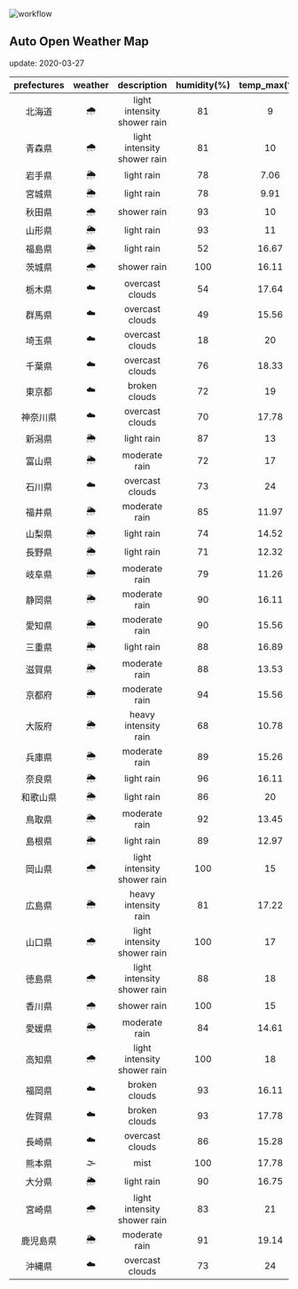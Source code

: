 ![workflow](https://github.com/0x0u/auto_open_weather_map/workflows/workflow/badge.svg?branch=master)
## Auto Open Weather Map
update: 2020-03-27

|prefectures|weather|description|humidity(%)|temp_max(℃)|temp_min(℃)|
|:-----------:|:------------:|:------------:|:-----------:|:------------:|:-----------:|
|北海道|🌧|light intensity shower rain|81|9|7.78|
|青森県|🌧|light intensity shower rain|81|10|8.89|
|岩手県|🌦|light rain|78|7.06|7.06|
|宮城県|🌦|light rain|78|9.91|9.91|
|秋田県|🌧|shower rain|93|10|10|
|山形県|🌦|light rain|93|11|11|
|福島県|🌦|light rain|52|16.67|16.11|
|茨城県|🌧|shower rain|100|16.11|13.33|
|栃木県|☁️|overcast clouds|54|17.64|17.64|
|群馬県|☁️|overcast clouds|49|15.56|14.44|
|埼玉県|☁️|overcast clouds|18|20|18.89|
|千葉県|☁️|overcast clouds|76|18.33|18.33|
|東京都|☁️|broken clouds|72|19|18.33|
|神奈川県|☁️|overcast clouds|70|17.78|16.67|
|新潟県|🌦|light rain|87|13|13|
|富山県|🌦|moderate rain|72|17|15|
|石川県|☁️|overcast clouds|73|24|23.89|
|福井県|🌦|moderate rain|85|11.97|11.97|
|山梨県|🌦|light rain|74|14.52|14.52|
|長野県|🌦|light rain|71|12.32|12.32|
|岐阜県|🌦|moderate rain|79|11.26|11.26|
|静岡県|🌦|moderate rain|90|16.11|16.11|
|愛知県|🌦|moderate rain|90|15.56|15.56|
|三重県|🌦|light rain|88|16.89|16.89|
|滋賀県|🌦|moderate rain|88|13.53|13.53|
|京都府|🌦|moderate rain|94|15.56|15.56|
|大阪府|🌦|heavy intensity rain|68|10.78|10.78|
|兵庫県|🌦|moderate rain|89|15.26|15.26|
|奈良県|🌦|light rain|96|16.11|16.11|
|和歌山県|🌦|light rain|86|20|20|
|鳥取県|🌦|moderate rain|92|13.45|13.45|
|島根県|🌦|light rain|89|12.97|12.97|
|岡山県|🌧|light intensity shower rain|100|15|15|
|広島県|🌦|heavy intensity rain|81|17.22|17.22|
|山口県|🌧|light intensity shower rain|100|17|17|
|徳島県|🌧|light intensity shower rain|88|18|18|
|香川県|🌧|shower rain|100|15|15|
|愛媛県|🌦|moderate rain|84|14.61|14.61|
|高知県|🌧|light intensity shower rain|100|18|18|
|福岡県|☁️|broken clouds|93|16.11|16|
|佐賀県|☁️|broken clouds|93|17.78|17|
|長崎県|☁️|overcast clouds|86|15.28|15.28|
|熊本県|🌫|mist|100|17.78|17|
|大分県|🌦|light rain|90|16.75|16.75|
|宮崎県|🌧|light intensity shower rain|83|21|21|
|鹿児島県|🌦|moderate rain|91|19.14|19.14|
|沖縄県|☁️|overcast clouds|73|24|23.89|

